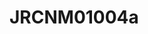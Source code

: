 <a name="material" />

# JRCNM01004a
<script type="application/ld+json">
  {
    "@context": "https://schema.org/",
    "@type": "ChemicalSubstance",
    "http://purl.org/dc/terms/conformsTo":
      {
        "@type": "CreativeWork",
        "@id": "https://bioschemas.org/profiles/ChemicalSubstance/0.4-RELEASE/"
      },
    "@id": "https://egonw.github.io/nanowiki/nanowiki374.html#material",
    "name": "JRCNM01004a",
    "sameAs": "http://127.0.0.1/mediawiki/index.php/Special:URIResolver/JRCNM01004a"
  }
</script>

